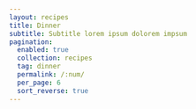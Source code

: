 ```yaml
---
layout: recipes
title: Dinner
subtitle: Subtitle lorem ipsum dolorem impsum
pagination: 
  enabled: true
  collection: recipes
  tag: dinner
  permalink: /:num/
  per_page: 6
  sort_reverse: true
---
```

